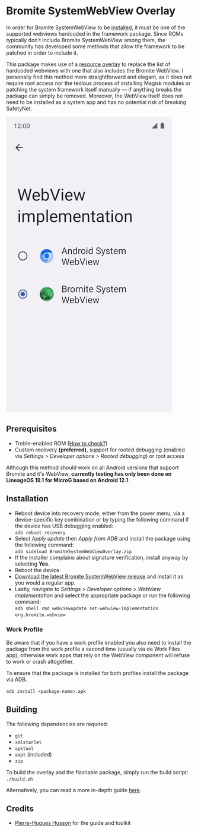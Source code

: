 # Bromite SystemWebView Overlay

In order for Bromite SystemWebView to be [installed](https://github.com/bromite/bromite/wiki/Installing-SystemWebView), it must be one of the supported webviews hardcoded in the framework package. Since ROMs typically don't include Bromite SystemWebView among them, the community has developed some methods that allow the framework to be patched in order to include it.

This package makes use of a [resource overlay](https://source.android.com/docs/core/architecture/rros) to replace the list of hardcoded webviews with one that also includes the Bromite WebView. I personally find this method more straightforward and elegant, as it does not require root access nor the tedious process of installing Magisk modules or patching the system framework itself manually — if anything breaks the package can simply be removed. Moreover, the WebView itself does not need to be installed as a system app and has no potential risk of breaking SafetyNet.

![The WebView implementation settings with the Bromite SystemWebView Overlay installed](screenshot.png)

## Prerequisites

* Treble-enabled ROM ([How to check?](https://github.com/phhusson/treble_experimentations/wiki/Frequently-Asked-Questions-%28FAQ%29#how-can-i-check-if-my-device-is-treble-enabled))
* Custom recovery **(preferred)**, support for rooted debugging (enabled via *Settings > Developer options > Rooted debugging*) or root access

Although this method should work on all Android versions that support Bromite and it's WebView, **currently testing has only been done on LineageOS 19.1 for MicroG based on Android 12.1**.

## Installation

* Reboot device into recovery mode, either from the power menu, via a device-specific key combination or by typing the following command if the device has USB debugging enabled:  
`adb reboot recovery`
* Select *Apply update* then *Apply from ADB* and install the package using the following command:  
`adb sideload BromiteSystemWebViewOverlay.zip`
* If the installer complains about signature verification, install anyway by selecting **Yes**.
* Reboot the device.
* [Download the latest Bromite SystemWebView release](https://www.bromite.org/system_web_view) and install it as you would a regular app.
* Lastly, navigate to *Settings > Developer options > WebView implementation* and select the appropriate package or run the following command:  
`adb shell cmd webviewupdate set-webview-implementation org.bromite.webview`

### Work Profile

Be aware that if you have a work profile enabled you also need to install the package from the work profile a second time (usually via de Work Files app), otherwise work apps that rely on the WebView component will refuse to work or crash altogether.

To ensure that the package is installed for both profiles install the package via ADB.

`adb install <package-name>.apk`

## Building

The following dependencies are required:

* `git`
* `xmlstarlet`
* `apktool`
* `aapt` (included)
* `zip`

To build the overlay and the flashable package, simply run the build script:
`./build.sh`

Alternatively, you can read a more in-depth guide [here](https://github.com/phhusson/treble_experimentations/wiki/How-to-create-an-overlay%3F).

## Credits

* [Pierre-Hugues Husson](https://github.com/phhusson) for the guide and toolkit



